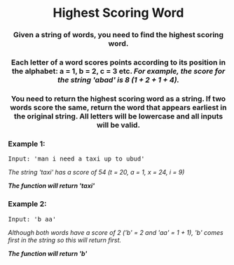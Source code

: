 <div align = "center">

# Highest Scoring Word
  </div>

<div align = "center">
  
<h3> Given a string of words, you need to find the highest scoring word. </h3>
<h3>Each letter of a word scores points according to its position in the alphabet: a = 1, b = 2, c = 3 etc.
<em>For example, the score for the string 'abad' is 8 (1 + 2 + 1 + 4).</em>
</h3>
<h3>You need to return the highest scoring word as a string. If two words score the same, return the word that appears earliest in the original string. All letters will be lowercase and all inputs will be valid.</h3>

</div>

<h3>Example 1:</h3>
<pre>
Input: 'man i need a taxi up to ubud' 
</pre>

<p>
<em>The string 'taxi' has a score of 54 (t = 20, a = 1, x = 24, i = 9)
  
  <strong>The function will return 'taxi'</strong>
    </em>
</p>

<h3>Example 2:</h3>
<pre>
Input: 'b aa' 
</pre>

<p>
<em>Although both words have a score of 2 ('b' = 2 and 'aa' = 1 + 1), 'b' comes first in the string so this will return first. 
  
  <strong>The function will return 'b'</strong>
  </em>
</p>

<!-- <h3>Example 3:</h3>
<pre>
132189  >  1 + 3 + 2 + 1 + 8 + 9 = 24  >  2 + 4 = 6
</pre>

<p>
<em>When the number 132189 is separated, it splits its digits in 1, 3, 2, 1, 8 and 9. When those are added, we receive 24.

  Since 24 still has two digits, we split again into 2 & 4. (After adding 2 & 4, we receive 6)

  <strong>The function will return 6.</strong></em>
</p>

-->
